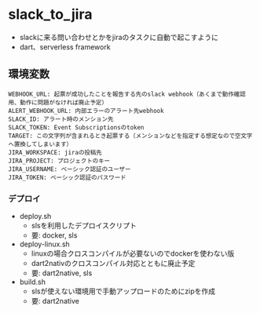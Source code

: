 # slack_to_jira
  - slackに来る問い合わせとかをjiraのタスクに自動で起こすように
  - dart、serverless framework

## 環境変数
```
WEBHOOK_URL: 起票が成功したことを報告する先のslack webhook（あくまで動作確認用、動作に問題がなければ廃止予定）
ALERT_WEBHOOK_URL: 内部エラーのアラート先webhook
SLACK_ID: アラート時のメンション先
SLACK_TOKEN: Event Subscriptionsのtoken
TARGET: この文字列が含まれるとき起票する（メンションなどを指定する想定なので空文字へ置換してしまいます）
JIRA_WORKSPACE: jiraの投稿先
JIRA_PROJECT: プロジェクトのキー
JIRA_USERNAME: ベーシック認証のユーザー
JIRA_TOKEN: ベーシック認証のパスワード
```

### デプロイ
  - deploy.sh
    - slsを利用したデプロイスクリプト
    - 要: docker, sls
  - deploy-linux.sh
    - linuxの場合クロスコンパイルが必要ないのでdockerを使わない版
    - dart2nativのクロスコンパイル対応とともに廃止予定
    - 要: dart2native, sls
  - build.sh
    - slsが使えない環境用で手動アップロードのためにzipを作成
    - 要: dart2native